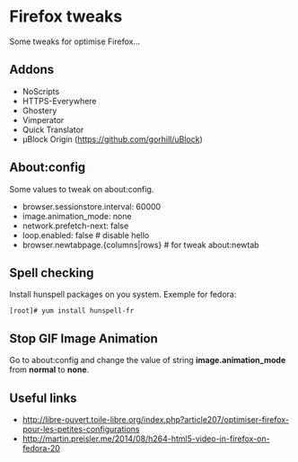 Firefox tweaks
==============

Some tweaks for optimise Firefox...

Addons
------

* NoScripts
* HTTPS-Everywhere
* Ghostery
* Vimperator
* Quick Translator
* µBlock Origin (https://github.com/gorhill/uBlock)

About:config
------------

Some values to tweak on about:config.

* browser.sessionstore.interval: 60000
* image.animation_mode: none
* network.prefetch-next: false
* loop.enabled: false # disable hello
* browser.newtabpage.{columns|rows} # for tweak about:newtab

Spell checking
--------------

Install hunspell packages on you system.
Exemple for fedora:

    [root]# yum install hunspell-fr

Stop GIF Image Animation
------------------------

Go to about:config and change the value of string **image.animation_mode** from **normal** to **none**.

Useful links
------------

* http://libre-ouvert.toile-libre.org/index.php?article207/optimiser-firefox-pour-les-petites-configurations
* http://martin.preisler.me/2014/08/h264-html5-video-in-firefox-on-fedora-20
